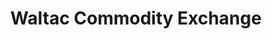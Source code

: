 ---
title: "Waltac Commodity Exchange"
url: /zamboanga/waltac-commodity-exchange/
shop: supermarket
---